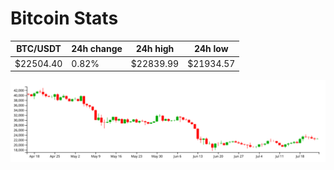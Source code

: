 # Bitcoin Stats

BTC/USDT|24h change|24h high|24h low|
|---|---|---|---|
|$22504.40|0.82%|$22839.99|$21934.57|

<img src="./chart.svg">
